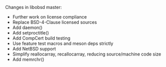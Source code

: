 Changes in libobsd master:

- Further work on license compliance
- Replace BSD-4-Clause licensed sources
- Add daemon()
- Add setproctitle()
- Add CompCert build testing
- Use feature test macros and meson deps strictly
- Add NetBSD support
- Simplify reallocarray, recallocarray, reducing source/machine code size
- Add memrchr()

